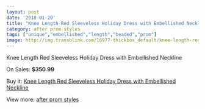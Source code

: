 ```yaml
---
layout: post
date: '2018-01-20'
title: "Knee Length Red Sleeveless Holiday Dress with Embellished Neckline"
category: after prom styles
tags: ["unique","embellished","length","beaded","prom"]
image: http://img.transblink.com/16977-thickbox_default/knee-length-red-sleeveless-holiday-dress-with-embellished-neckline.jpg
---
```

Knee Length Red Sleeveless Holiday Dress with Embellished Neckline

On Sales: **$350.99**
<a href="https://www.transblink.com/en/after-prom-styles/5356-knee-length-red-sleeveless-holiday-dress-with-embellished-neckline.html"><amp-img layout="responsive" width="600" height="600" src="//img.transblink.com/16977-thickbox_default/knee-length-red-sleeveless-holiday-dress-with-embellished-neckline.jpg" alt="Knee Length Red Sleeveless Holiday Dress with Embellished Neckline 0" /></a>
<a href="https://www.transblink.com/en/after-prom-styles/5356-knee-length-red-sleeveless-holiday-dress-with-embellished-neckline.html"><amp-img layout="responsive" width="600" height="600" src="//img.transblink.com/16979-thickbox_default/knee-length-red-sleeveless-holiday-dress-with-embellished-neckline.jpg" alt="Knee Length Red Sleeveless Holiday Dress with Embellished Neckline 1" /></a>
<a href="https://www.transblink.com/en/after-prom-styles/5356-knee-length-red-sleeveless-holiday-dress-with-embellished-neckline.html"><amp-img layout="responsive" width="600" height="600" src="//img.transblink.com/16978-thickbox_default/knee-length-red-sleeveless-holiday-dress-with-embellished-neckline.jpg" alt="Knee Length Red Sleeveless Holiday Dress with Embellished Neckline 2" /></a>

Buy it: [Knee Length Red Sleeveless Holiday Dress with Embellished Neckline](https://www.transblink.com/en/after-prom-styles/5356-knee-length-red-sleeveless-holiday-dress-with-embellished-neckline.html "Knee Length Red Sleeveless Holiday Dress with Embellished Neckline")

View more: [after prom styles](https://www.transblink.com/en/55-after-prom-styles "after prom styles")